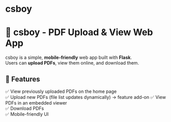 # csboy
# 📂 csboy - PDF Upload & View Web App

csboy is a simple, **mobile-friendly** web app built with **Flask**.  
Users can **upload PDFs**, view them online, and download them.  

## 🚀 Features
✅ View previously uploaded PDFs on the home page  
✅ Upload new PDFs (file list updates dynamically) -> feature add-on
✅ View PDFs in an embedded viewer  
✅ Download PDFs  
✅ Mobile-friendly UI  

